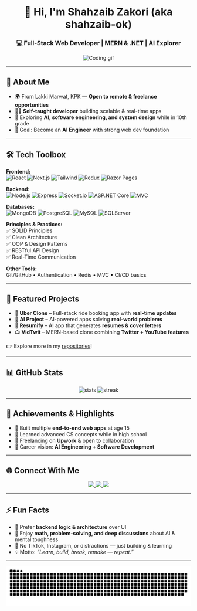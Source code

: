 <!-- Profile Header -->
<h1 align="center">👋 Hi, I'm Shahzaib Zakori (aka shahzaib-ok)</h1>
<h3 align="center">💻 Full-Stack Web Developer | MERN & .NET | AI Explorer</h3>

<p align="center">
  <img src="https://media.giphy.com/media/qgQUggAC3Pfv687qPC/giphy.gif" width="400" alt="Coding gif"/>
</p>

---

## 🚀 About Me
- 🌍 From Lakki Marwat, KPK — **Open to remote & freelance opportunities**  
- 🧑‍💻 **Self-taught developer** building scalable & real-time apps  
- 🔬 Exploring **AI, software engineering, and system design** while in 10th grade  
- 🎯 Goal: Become an **AI Engineer** with strong web dev foundation  

---

## 🛠️ Tech Toolbox

**Frontend:**  
![React](https://img.shields.io/badge/React-61DAFB?style=for-the-badge&logo=react&logoColor=black)
![Next.js](https://img.shields.io/badge/Next.js-000000?style=for-the-badge&logo=next.js&logoColor=white)
![Tailwind](https://img.shields.io/badge/Tailwind_CSS-38B2AC?style=for-the-badge&logo=tailwind-css&logoColor=white)
![Redux](https://img.shields.io/badge/Redux-764ABC?style=for-the-badge&logo=redux&logoColor=white)
![Razor Pages](https://img.shields.io/badge/Razor_Pages-512BD4?style=for-the-badge&logo=dotnet&logoColor=white)

**Backend:**  
![Node.js](https://img.shields.io/badge/Node.js-43853D?style=for-the-badge&logo=node.js&logoColor=white)
![Express](https://img.shields.io/badge/Express.js-404D59?style=for-the-badge&logo=express&logoColor=white)
![Socket.io](https://img.shields.io/badge/Socket.io-010101?style=for-the-badge&logo=socketdotio&logoColor=white)
![ASP.NET Core](https://img.shields.io/badge/ASP.NET_Core-512BD4?style=for-the-badge&logo=dotnet&logoColor=white)
![MVC](https://img.shields.io/badge/MVC_Architecture-512BD4?style=for-the-badge&logo=dotnet&logoColor=white)

**Databases:**  
![MongoDB](https://img.shields.io/badge/MongoDB-4EA94B?style=for-the-badge&logo=mongodb&logoColor=white)
![PostgreSQL](https://img.shields.io/badge/PostgreSQL-316192?style=for-the-badge&logo=postgresql&logoColor=white)
![MySQL](https://img.shields.io/badge/MySQL-005C84?style=for-the-badge&logo=mysql&logoColor=white)
![SQLServer](https://img.shields.io/badge/SQL_Server-CC2927?style=for-the-badge&logo=microsoft-sql-server&logoColor=white)

**Principles & Practices:**  
✅ SOLID Principles  
✅ Clean Architecture  
✅ OOP & Design Patterns  
✅ RESTful API Design  
✅ Real-Time Communication  

**Other Tools:**  
Git/GitHub • Authentication • Redis • MVC • CI/CD basics  


---

## 🌟 Featured Projects

- 🚖 **Uber Clone** – Full-stack ride booking app with **real-time updates**  
- 🤖 **AI Project** – AI-powered apps solving **real-world problems**  
- 📝 **Resumify** – AI app that generates **resumes & cover letters**  
- 📺 **VidTwit** – MERN-based clone combining **Twitter + YouTube features**  

👉 Explore more in my [repositories](https://github.com/shahzaib-ok?tab=repositories)!  

---

## 📊 GitHub Stats

<p align="center">
  <img src="https://github-readme-stats.vercel.app/api?username=shahzaib-ok&show_icons=true&theme=radical" alt="stats" height="160"/>
  <img src="https://github-readme-streak-stats.herokuapp.com/?user=shahzaib-ok&theme=radical" alt="streak" height="160"/>
</p>

---

## 🏅 Achievements & Highlights
- 🚀 Built multiple **end-to-end web apps** at age 15  
- 🔬 Learned advanced CS concepts while in high school  
- 🤝 Freelancing on **Upwork** & open to collaboration  
- 🎯 Career vision: **AI Engineering + Software Development**  

---

## 🌐 Connect With Me
<p align="center">
  <a href="https://www.linkedin.com/in/shahzaib-zakori-59069128b">
    <img src="https://img.shields.io/badge/LinkedIn-blue?style=for-the-badge&logo=linkedin" />
  </a>
  <a href="https://www.upwork.com/freelancers/~0157eb33d87f24226">
    <img src="https://img.shields.io/badge/Upwork-success?style=for-the-badge&logo=upwork" />
  </a>
  <a href="mailto:your-email@example.com">
    <img src="https://img.shields.io/badge/Email-D14836?style=for-the-badge&logo=gmail&logoColor=white" />
  </a>
</p>

---

## ⚡ Fun Facts
- 🖤 Prefer **backend logic & architecture** over UI  
- 📐 Enjoy **math, problem-solving, and deep discussions** about AI & mental toughness  
- 🚫 No TikTok, Instagram, or distractions — just building & learning  
- 💡 Motto: *“Learn, build, break, remake — repeat.”*  

---

<p align="center">
  <img src="https://raw.githubusercontent.com/Platane/snk/output/github-contribution-grid-snake.svg" alt="snake animation" />
</p>
